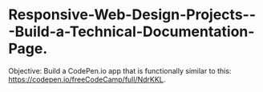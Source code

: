 # Responsive-Web-Design-Projects---Build-a-Technical-Documentation-Page.
Objective: Build a CodePen.io app that is functionally similar to this: https://codepen.io/freeCodeCamp/full/NdrKKL.
